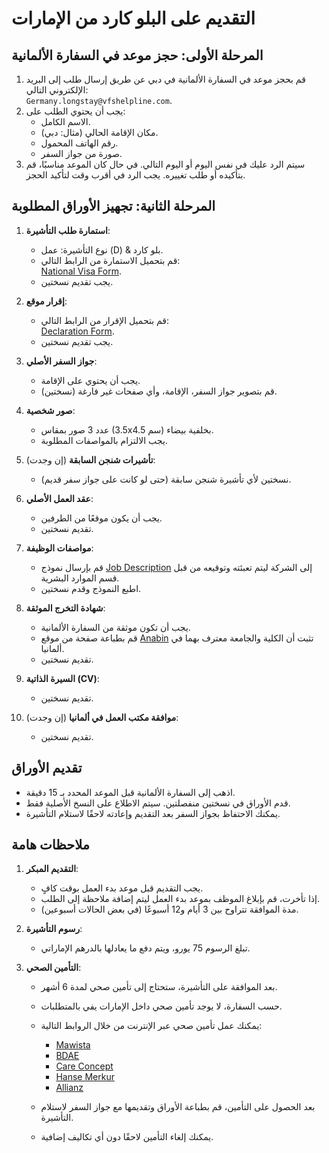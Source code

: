 # التقديم على البلو كارد من الإمارات

## المرحلة الأولى: حجز موعد في السفارة الألمانية
1. قم بحجز موعد في السفارة الألمانية في دبي عن طريق إرسال طلب إلى البريد الإلكتروني التالي:  
   `Germany.longstay@vfshelpline.com`.
2. يجب أن يحتوي الطلب على:
   - الاسم الكامل.
   - مكان الإقامة الحالي (مثال: دبي).
   - رقم الهاتف المحمول.
   - صورة من جواز السفر.
3. سيتم الرد عليك في نفس اليوم أو اليوم التالي. في حال كان الموعد مناسبًا، قم بتأكيده أو طلب تغييره. يجب الرد في أقرب وقت لتأكيد الحجز.

## المرحلة الثانية: تجهيز الأوراق المطلوبة
1. **استمارة طلب التأشيرة**:  
   - نوع التأشيرة: عمل (D) & بلو كارد.  
   - قم بتحميل الاستمارة من الرابط التالي:  
     [National Visa Form](http://www.uae.diplo.de/contentblob/4949964/Daten/4777782/National_Visa_English.pdf).  
   - يجب تقديم نسختين.

2. **إقرار موقع**:  
   - قم بتحميل الإقرار من الرابط التالي:  
     [Declaration Form](http://www.uae.diplo.de/contentblob/4949846/Daten/7177632/Declaration_of_true_and_complete_Information.pdf).  
   - يجب تقديم نسختين.

3. **جواز السفر الأصلي**:  
   - يجب أن يحتوي على الإقامة.  
   - قم بتصوير جواز السفر، الإقامة، وأي صفحات غير فارغة (نسختين).

4. **صور شخصية**:  
   - عدد 3 صور بمقاس (3.5x4.5 سم) بخلفية بيضاء.  
   - يجب الالتزام بالمواصفات المطلوبة.

5. **تأشيرات شنجن السابقة** (إن وجدت):  
   - نسختين لأي تأشيرة شنجن سابقة (حتى لو كانت على جواز سفر قديم).

6. **عقد العمل الأصلي**:  
   - يجب أن يكون موقعًا من الطرفين.  
   - تقديم نسختين.

7. **مواصفات الوظيفة**:  
   - قم بإرسال نموذج [Job Description](http://www.uae.diplo.de/contentblob/5135824/Daten/7864423/JobDescription.pdf) إلى الشركة ليتم تعبئته وتوقيعه من قبل قسم الموارد البشرية.  
   - اطبع النموذج وقدم نسختين.

8. **شهادة التخرج الموثقة**:  
   - يجب أن تكون موثقة من السفارة الألمانية.  
   - قم بطباعة صفحة من موقع [Anabin](https://anabin.kmk.org/) تثبت أن الكلية والجامعة معترف بهما في ألمانيا.  
   - تقديم نسختين.

9. **السيرة الذاتية (CV)**:  
   - تقديم نسختين.

10. **موافقة مكتب العمل في ألمانيا** (إن وجدت):  
    - تقديم نسختين.

## تقديم الأوراق
- اذهب إلى السفارة الألمانية قبل الموعد المحدد بـ 15 دقيقة.
- قدم الأوراق في نسختين منفصلتين. سيتم الاطلاع على النسخ الأصلية فقط.
- يمكنك الاحتفاظ بجواز السفر بعد التقديم وإعادته لاحقًا لاستلام التأشيرة.

## ملاحظات هامة
1. **التقديم المبكر**:  
   - يجب التقديم قبل موعد بدء العمل بوقت كافٍ.  
   - إذا تأخرت، قم بإبلاغ الموظف بموعد بدء العمل ليتم إضافة ملاحظة إلى الطلب.  
   - مدة الموافقة تتراوح بين 3 أيام و12 أسبوعًا (في بعض الحالات أسبوعين).

2. **رسوم التأشيرة**:  
   - تبلغ الرسوم 75 يورو، ويتم دفع ما يعادلها بالدرهم الإماراتي.

3. **التأمين الصحي**:  
   - بعد الموافقة على التأشيرة، ستحتاج إلى تأمين صحي لمدة 6 أشهر.  
   - حسب السفارة، لا يوجد تأمين صحي داخل الإمارات يفي بالمتطلبات.  
   - يمكنك عمل تأمين صحي عبر الإنترنت من خلال الروابط التالية:  
     - [Mawista](https://www.mawista.com/en/health-insurance-for-foreign-nationals-in-germany/stays-up-to-5-years/)  
     - [BDAE](https://www.bdae.com/en/health-insurance)  
     - [Care Concept](http://www.care-concept.de/expatriates_eng.php?navilang=eng)  
     - [Hanse Merkur](https://www.hansemerkur.de/versicherungen-fuer-auslaendische-gaeste/reiseversicherung-bis-5-jahre)  
     - [Allianz](https://www.allianz-reiseversicherung.de/reiseversicherung/incoming-krankenversicherung/5-jahre/)  

   - بعد الحصول على التأمين، قم بطباعة الأوراق وتقديمها مع جواز السفر لاستلام التأشيرة.  
   - يمكنك إلغاء التأمين لاحقًا دون أي تكاليف إضافية.
